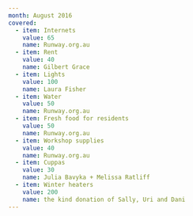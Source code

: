 ```yaml
---
month: August 2016
covered:
  - item: Internets
    value: 65
    name: Runway.org.au
  - item: Rent
    value: 40
    name: Gilbert Grace
  - item: Lights
    value: 100
    name: Laura Fisher
  - item: Water
    value: 50
    name: Runway.org.au
  - item: Fresh food for residents
    value: 50
    name: Runway.org.au
  - item: Workshop supplies
    value: 40
    name: Runway.org.au
  - item: Cuppas
    value: 30
    name: Julia Bavyka + Melissa Ratliff
  - item: Winter heaters
    value: 200
    name: the kind donation of Sally, Uri and Dani
---
```

